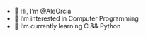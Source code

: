 - 👋 Hi, I’m @AleOrcia
- 👀 I’m interested in Computer Programming
- 🌱 I’m currently learning C && Python

